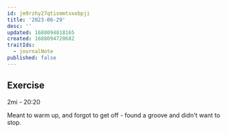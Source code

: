 ```yaml
---
id: jm9rzhy27qtismmtxxebpji
title: '2023-06-29'
desc: ''
updated: 1688094818165
created: 1688094720682
traitIds:
  - journalNote
published: false
---
```


## Exercise

2mi - 20:20

Meant to warm up, and forgot to get off - found a groove and didn't want to stop.
